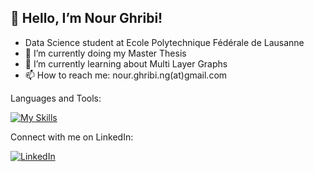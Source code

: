 ## 👋 Hello, I’m Nour Ghribi!

- Data Science student at Ecole Polytechnique Fédérale de Lausanne
- 👀 I’m currently doing my Master Thesis 
- 🌱 I’m currently learning about Multi Layer Graphs
- 📫 How to reach me: nour.ghribi.ng(at)gmail.com

Languages and Tools:

[![My Skills](https://skills.thijs.gg/icons?i=java,scala,python,mysql,docker,git,linux)](https://skills.thijs.gg)


Connect with me on LinkedIn:


[![LinkedIn](https://skills.thijs.gg/icons?i=linkedin)](https://www.linkedin.com/in/nour-ghribi/)

<!---
nourGhribi/nourGhribi is a ✨ special ✨ repository because its `README.md` (this file) appears on your GitHub profile.
You can click the Preview link to take a look at your changes.
--->
